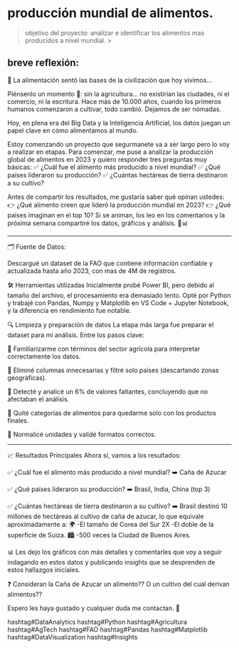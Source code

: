 
# producción mundial de alimentos.
> objetivo del proyecto: analizar e identificar los alimentos mas producidos a nivel mundial. >


## breve reflexión:

🌾 La alimentación sentó las bases de la civilización que hoy vivimos...

Piénsenlo un momento 🤔: sin la agricultura... no existirían las ciudades, ni el comercio, ni la escritura.
Hace más de 10.000 años, cuando los primeros humanos comenzaron a cultivar, todo cambió. Dejamos de ser nómadas.

Hoy, en plena era del Big Data y la Inteligencia Artificial, los datos juegan un papel clave en cómo alimentamos al mundo.

Estoy comenzando un proyecto que segurmanete va a ser largo pero lo voy a realizar en etapas. Para comenzar, me puse a analizar la producción global de alimentos en 2023 y quiero responder tres preguntas muy básicas:
✅ ¿Cuál fue el alimento más producido a nivel mundial?
✅ ¿Qué países lideraron su producción?
✅ ¿Cuántas hectáreas de tierra destinaron a su cultivo?

Antes de compartir los resultados, me gustaría saber qué opinan ustedes:
👉 ¿Qué alimento creen que lideró la producción mundial en 2023?
👉 ¿Qué países imaginan en el top 10?
Si se animan, los leo en los comentarios y la próxima semana compartiré los datos, gráficos y análisis. 🚜📊

-------------------------------------------------------------------------------------------------------------


🗂️ Fuente de Datos:

Descargué un dataset de la FAO que contiene información confiable y actualizada hasta año 2023, con mas de 4M de registros.


🛠️  Herramientas utilizadas
Inicialmente probé Power BI, pero debido al tamaño del archivo, el procesamiento era demasiado lento. Opté por Python y trabajé con Pandas, Numpy y Matplotlib en VS Code + Jupyter Notebook, y la diferencia en rendimiento fue notable.

🔍 Limpieza y preparación de datos
La etapa más larga fue preparar el dataset para mi análisis. Entre los pasos clave:

🔸 Familiarizarme con términos del sector agrícola para interpretar correctamente los datos.

🔸 Eliminé columnas innecesarias y filtré solo países (descartando zonas geográficas).

🔸 Detecté y analicé un 6% de valores faltantes, concluyendo que no afectaban el análisis.

🔸 Quité categorías de alimentos para quedarme solo con los productos finales.

🔸 Normalicé unidades y validé formatos correctos.

---------------------------------------------------------------------------------------------------------------

📈 Resultados Principales
Ahora sí, vamos a los resultados:

✅ ¿Cuál fue el alimento más producido a nivel mundial? 
 ➡️ Caña de Azucar

✅ ¿Qué países lideraron su producción? 
 ➡️ Brasil, India, China (top 3)

✅ ¿Cuántas hectáreas de tierra destinaron a su cultivo?
 ➡️ Brasil destinó 10 millones de hectáreas al cultivo de caña de azucar, lo que equivale aproximadamente a:
 🌍 -El tamaño de Corea del Sur
 2X -El doble de la superficie de Suiza.
 🏙️ -500 veces la Ciudad de Buenos Aires.

📊 Les dejo los gráficos con más detalles y comentarles que voy a seguir indagando en estos datos y publicando insights que se desprenden de estos hallazgos iniciales. 

❓ Consideran la Caña de Azucar un alimento?? O un cultivo del cual derivan alimentos??

Espero les haya gustado y cualquier duda me contactan. 🙂 

hashtag#DataAnalytics hashtag#Python hashtag#Agricultura hashtag#AgTech hashtag#FAO hashtag#Pandas hashtag#Matplotlib hashtag#DataVisualization hashtag#Insights
